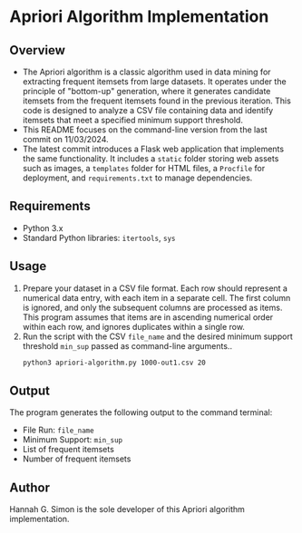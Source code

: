 # Apriori Algorithm Implementation

## Overview
- The Apriori algorithm is a classic algorithm used in data mining for extracting frequent itemsets from large datasets. It operates under the principle of "bottom-up" generation, where it generates candidate itemsets from the frequent itemsets found in the previous iteration. This code is designed to analyze a CSV file containing data and identify itemsets that meet a specified minimum support threshold.
- This README focuses on the command-line version from the last commit on 11/03/2024.
- The latest commit introduces a Flask web application that implements the same functionality. It includes a `static` folder storing web assets such as images, a `templates` folder for HTML files, a `Procfile` for deployment, and `requirements.txt` to manage dependencies.

## Requirements
- Python 3.x
- Standard Python libraries: `itertools`, `sys`

## Usage
1. Prepare your dataset in a CSV file format. Each row should represent a numerical data entry, with each item in a separate cell. The first column is ignored, and only the subsequent columns are processed as items. This program assumes that items are in ascending numerical order within each row, and ignores duplicates within a single row.
2. Run the script with the CSV `file_name` and the desired minimum support threshold `min_sup` passed as command-line arguments..
   ```bash
   python3 apriori-algorithm.py 1000-out1.csv 20

## Output
The program generates the following output to the command terminal: 
- File Run: `file_name`
- Minimum Support: `min_sup`
- List of frequent itemsets
- Number of frequent itemsets

## Author
Hannah G. Simon is the sole developer of this Apriori algorithm implementation.
